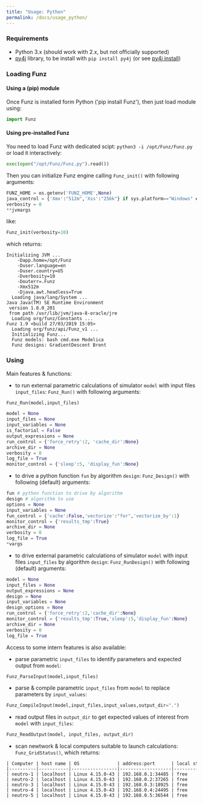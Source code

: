 ```yaml
---
title: "Usage: Python"
permalink: /docs/usage_python/
---
```


### Requirements

  * Python 3.x (should work with 2.x, but not officially supported)
  * [py4j](https://www.py4j.org/) library, to be install with `pip install py4j` (or see [py4j install](https://www.py4j.org/install.html))


### Loading Funz

#### Using a (pip) module

Once Funz is installed form Python ('pip install Funz'), then just load module using:
```python
import Funz
```

#### Using pre-installed Funz

You need to load Funz with dedicated scipt: `python3 -i /opt/Funz/Funz.py` or load it interactively: 
```python
exec(open("/opt/Funz/Funz.py").read())
```
Then you can initialize Funz engine calling `Funz_init()` with following arguments:
```python
FUNZ_HOME = os.getenv('FUNZ_HOME',None)
java_control = {'Xmx':"512m",'Xss':"256k"} if sys.platform=="Windows" else {'Xmx':"512m"}
verbosity = 0
**jvmargs
```
like:
```python
Funz_init(verbosity=10)
```
which returns:
```
Initializing JVM ...
    -Dapp.home=/opt/Funz
    -Duser.language=en
    -Duser.country=US
    -Dverbosity=10
    -Douterr=.Funz
    -Xmx512m
    -Djava.awt.headless=True
  Loading java/lang/System ...
Java Java(TM) SE Runtime Environment
 version 1.8.0_201
 from path /usr/lib/jvm/java-8-oracle/jre
  Loading org/funz/Constants ...
Funz 1.9 <build 27/03/2019 15:05>
  Loading org/funz/api/Funz_v1 ...
  Initializing Funz...
  Funz models: bash cmd.exe Modelica
  Funz designs: GradientDescent Brent
```


### Using

Main features & functions:
  * to run external parametric calculations of simulator `model` with input files `input_files`: `Funz_Run()` with following arguments: 
```python
Funz_Run(model,input_files)
```
```python
model = None
input_files = None
input_variables = None
is_factorial = False
output_expressions = None
run_control = {'force_retry':2, 'cache_dir':None}
archive_dir = None
verbosity = 0
log_file = True
monitor_control = {'sleep':5, 'display_fun':None}
```
  * to drive a python function `fun` by algorithm `design`: `Funz_Design()` with following (default) arguments:
```python
fun # python function to drive by algorithm
design # algorithm to use
options = None
input_variables = None
fun_control = {'cache':False,'vectorize':"for",'vectorize_by':1}
monitor_control = {'results_tmp':True}
archive_dir = None
verbosity = 0
log_file = True
*vargs
```
  * to drive external parametric calculations of simulator `model` with input files `input_files` by algorithm `design`: `Funz_RunDesign()` with following (default) arguments:
```python
model = None
input_files = None
output_expressions = None
design = None
input_variables = None
design_options = None
run_control = {'force_retry':2,'cache_dir':None}
monitor_control = {'results_tmp':True,'sleep':5,'display_fun':None}
archive_dir = None
verbosity = 0
log_file = True
```

Access to some intern features is also available:
  * parse parametric `input_files` to identify parameters and expected output from `model`:
```python
Funz_ParseInput(model,input_files)
```
  * parse & compile parametric `input_files`  from `model` to replace parameters by `input_values`:
```python
Funz_CompileInput(model,input_files,input_values,output_dir=".")
```
  * read output files in `output_dir` to get expected values of interest from `model` with `input_files`:
```python
Funz_ReadOutput(model, input_files, output_dir)
```
  * scan newtwork & local computers suitable to launch calculations: `Funz_GridStatus()`, which returns:
<pre class="highlight"><div style="width: 1400px; overflow-x:scroll;"><code>| Computer | host name | OS              | address:port      | local status | since    | activity                               | codes          |
|----------|-----------|-----------------|-------------------|--------------|----------|----------------------------------------|----------------|
| neutro-1 | localhost | Linux 4.15.0-43 | 192.168.0.1:34485 | free         | 22:19:02 | idle (cpu=11.88;mem=26.18;disk=62.17;) | Modelica, bash |
| neutro-2 | localhost | Linux 4.15.0-43 | 192.168.0.2:37265 | free         | 22:19:02 | idle (cpu=11.88;mem=26.18;disk=62.17;) | Modelica, bash |
| neutro-3 | localhost | Linux 4.15.0-43 | 192.168.0.3:18925 | free         | 22:19:02 | idle (cpu=11.88;mem=26.18;disk=62.17;) | Modelica, bash |
| neutro-4 | localhost | Linux 4.15.0-43 | 192.168.0.4:24495 | free         | 22:19:02 | idle (cpu=11.88;mem=26.18;disk=62.17;) | Modelica, bash |
| neutro-5 | localhost | Linux 4.15.0-43 | 192.168.0.5:36544 | free         | 22:19:02 | idle (cpu=11.88;mem=26.18;disk=62.17;) | Modelica, bash |</code></div></pre>


